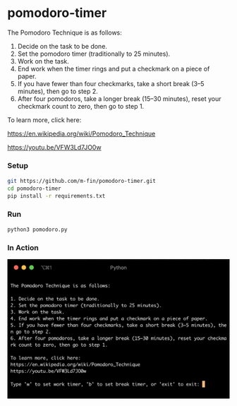# pomodoro-timer
The Pomodoro Technique is as follows:

1. Decide on the task to be done.
2. Set the pomodoro timer (traditionally to 25 minutes).
3. Work on the task.
4. End work when the timer rings and put a checkmark on a piece of paper.
5. If you have fewer than four checkmarks, take a short break (3–5 minutes), then go to step 2.
6. After four pomodoros, take a longer break (15–30 minutes), reset your checkmark count to zero, then go to step 1.

To learn more, click here:

https://en.wikipedia.org/wiki/Pomodoro_Technique

https://youtu.be/VFW3Ld7JO0w

### Setup

```bash
git https://github.com/m-fin/pomodoro-timer.git
cd pomodoro-timer
pip install -r requirements.txt
```

### Run
```bash
python3 pomodoro.py
```	

### In Action
![In Action](https://github.com/m-fin/pomodoro-timer/blob/master/pic.png)

